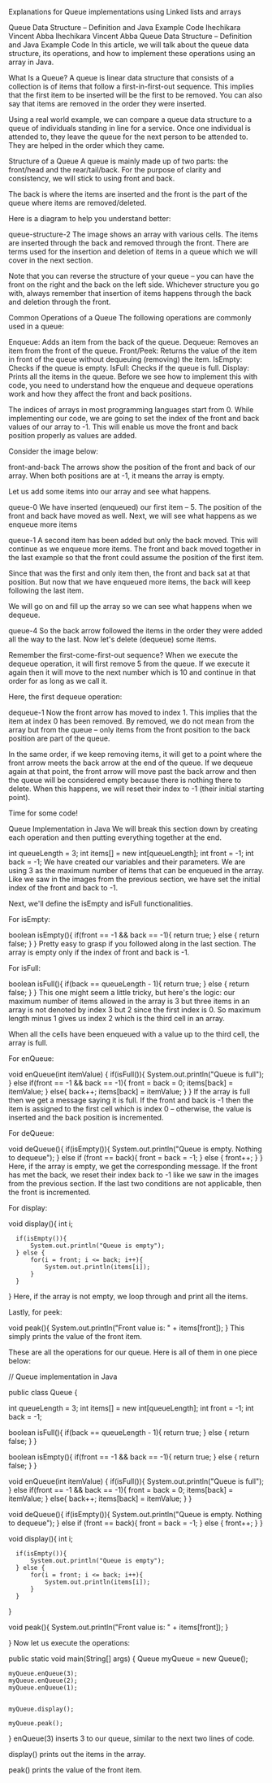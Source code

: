 Explanations for Queue implementations using Linked lists and arrays

Queue Data Structure – Definition and Java Example Code
Ihechikara Vincent Abba
Ihechikara Vincent Abba
Queue Data Structure – Definition and Java Example Code
In this article, we will talk about the queue data structure, its operations, and how to implement these operations using an array in Java.

What Is a Queue?
A queue is linear data structure that consists of a collection is of items that follow a first-in-first-out sequence. This implies that the first item to be inserted will be the first to be removed. You can also say that items are removed in the order they were inserted.

Using a real world example, we can compare a queue data structure to a queue of individuals standing in line for a service. Once one individual is attended to, they leave the queue for the next person to be attended to. They are helped in the order which they came.

Structure of a Queue
A queue is mainly made up of two parts: the front/head and the rear/tail/back. For the purpose of clarity and consistency, we will stick to using front and back.

The back is where the items are inserted and the front is the part of the queue where items are removed/deleted.

Here is a diagram to help you understand better:

queue-structure-2
The image shows an array with various cells. The items are inserted through the back and removed through the front. There are terms used for the insertion and deletion of items in a queue which we will cover in the next section.

Note that you can reverse the structure of your queue – you can have the front on the right and the back on the left side. Whichever structure you go with, always remember that insertion of items happens through the back and deletion through the front.

Common Operations of a Queue
The following operations are commonly used in a queue:

Enqueue: Adds an item from the back of the queue.
Dequeue: Removes an item from the front of the queue.
Front/Peek: Returns the value of the item in front of the queue without dequeuing (removing) the item.
IsEmpty: Checks if the queue is empty.
IsFull: Checks if the queue is full.
Display: Prints all the items in the queue.
Before we see how to implement this with code, you need to understand how the enqueue and dequeue operations work and how they affect the front and back positions.

The indices of arrays in most programming languages start from 0. While implementing our code, we are going to set the index of the front and back values of our array to -1. This will enable us move the front and back position properly as values are added.

Consider the image below:

front-and-back
The arrows show the position of the front and back of our array. When both positions are at -1, it means the array is empty.

Let us add some items into our array and see what happens.

queue-0
We have inserted (enqueued) our first item – 5. The position of the front and back have moved as well. Next, we will see what happens as we enqueue more items

queue-1
A second item has been added but only the back moved. This will continue as we enqueue more items. The front and back moved together in the last example so that the front could assume the position of the first item.

Since that was the first and only item then, the front and back sat at that position. But now that we have enqueued more items, the back will keep following the last item.

We will go on and fill up the array so we can see what happens when we dequeue.

queue-4
So the back arrow followed the items in the order they were added all the way to the last. Now let's delete (dequeue) some items.

Remember the first-come-first-out sequence? When we execute the dequeue operation, it will first remove 5 from the queue. If we execute it again then it will move to the next number which is 10 and continue in that order for as long as we call it.

Here, the first dequeue operation:

dequeue-1
Now the front arrow has moved to index 1. This implies that the item at index 0 has been removed. By removed, we do not mean from the array but from the queue – only items from the front position to the back position are part of the queue.

In the same order, if we keep removing items, it will get to a point where the front arrow meets the back arrow at the end of the queue. If we dequeue again at that point, the front arrow will move past the back arrow and then the queue will be considered empty because there is nothing there to delete. When this happens, we will reset their index to -1 (their initial starting point).

Time for some code!

Queue Implementation in Java
We will break this section down by creating each operation and then putting everything together at the end.

int queueLength = 3;
int items[] = new int[queueLength];
int front = -1; 
int back = -1;
We have created our variables and their parameters. We are using 3 as the maximum number of items that can be enqueued in the array. Like we saw in the images from the previous section, we have set the initial index of the front and back to -1.

Next, we'll define the isEmpty and isFull functionalities.

For isEmpty:

boolean isEmpty(){
      if(front == -1 && back == -1){
          return true;
      } else {
          return false;
      }
  }
Pretty easy to grasp if you followed along in the last section. The array is empty only if the index of front and back is -1.

For isFull:

boolean isFull(){
      if(back == queueLength - 1){
          return true;
      } else {
          return false;
      }
  }
This one might seem a little tricky, but here's the logic: our maximum number of items allowed in the array is 3 but three items in an array is not denoted by index 3 but 2 since the first index is 0. So maximum length minus 1 gives us index 2 which is the third cell in an array.

When all the cells have been enqueued with a value up to the third cell, the array is full.

For enQueue:

void enQueue(int itemValue) {
      if(isFull()){
          System.out.println("Queue is full");
      } else if(front == -1 && back == -1){
          front = back = 0;
          items[back] = itemValue;
      } else{
          back++;
          items[back] = itemValue;
      }
  }
If the array is full then we get a message saying it is full. If the front and back is -1 then the item is assigned to the first cell which is index 0 – otherwise, the value is inserted and the back position is incremented.

For deQueue:

void deQueue(){
      if(isEmpty()){
          System.out.println("Queue is empty. Nothing to dequeue");
      } else if (front == back){
          front = back = -1;
      } else {
          front++;
      }
  }
Here, if the array is empty, we get the corresponding message. If the front has met the back, we reset their index back to -1 like we saw in the images from the previous section. If the last two conditions are not applicable, then the front is incremented.

For display:

void display(){
      int i;
     
      if(isEmpty()){
          System.out.println("Queue is empty");
      } else {
          for(i = front; i <= back; i++){
              System.out.println(items[i]);
          }
      }
  }
Here, if the array is not empty, we loop through and print all the items.

Lastly, for peek:

void peak(){
      System.out.println("Front value is: " + items[front]);
  }
This simply prints the value of the front item.

These are all the operations for our queue. Here is all of them in one piece below:

// Queue implementation in Java

public class Queue {
  
  int queueLength = 3;
  int items[] = new int[queueLength];
  int front = -1; 
  int back = -1;
  
  boolean isFull(){
      if(back == queueLength - 1){
          return true;
      } else {
          return false;
      }
  }
  
  boolean isEmpty(){
      if(front == -1 && back == -1){
          return true;
      } else {
          return false;
      }
  }

    
  
  void enQueue(int itemValue) {
      if(isFull()){
          System.out.println("Queue is full");
      } else if(front == -1 && back == -1){
          front = back = 0;
          items[back] = itemValue;
      } else{
          back++;
          items[back] = itemValue;
      }
  }
  
  void deQueue(){
      if(isEmpty()){
          System.out.println("Queue is empty. Nothing to dequeue");
      } else if (front == back){
          front = back = -1;
      } else {
          front++;
      }
  }
  
  void display(){
      int i;
     
      if(isEmpty()){
          System.out.println("Queue is empty");
      } else {
          for(i = front; i <= back; i++){
              System.out.println(items[i]);
          }
      }
  }
  
  void peak(){
      System.out.println("Front value is: " + items[front]);
  }
  
}
Now let us execute the operations:

 public static void main(String[] args) {
    Queue myQueue = new Queue();
    
    myQueue.enQueue(3);
    myQueue.enQueue(2);
    myQueue.enQueue(1);

    
    myQueue.display();
    
    myQueue.peak();
    
    
  }
enQueue(3) inserts 3 to our queue, similar to the next two lines of code.

display() prints out the items in the array.

peak() prints the value of the front item.